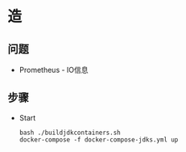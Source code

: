 # 造

## 问题

- Prometheus - IO信息
  > 

## 步骤

- Start
  ```
  bash ./buildjdkcontainers.sh
  docker-compose -f docker-compose-jdks.yml up
  ```
